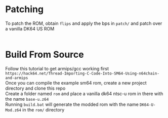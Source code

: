 # Patching
To patch the ROM, obtain `flips` and apply the bps in `patch/` and patch over a vanilla DK64 US ROM<br />
<br />
# Build From Source
Follow this tutorial to get armips/gcc working first `https://hack64.net/Thread-Importing-C-Code-Into-SM64-Using-n64chain-and-armips`<br />
Once you can compile the example sm64 rom, create a new project directory and clone this repo<br />
Create a folder named `rom` and place a vanilla dk64 ntsc-u rom in there with the name `base-u.z64`<br />
Running `build.bat` will generate the modded rom with the name `DK64-U-Mod.z64` in the `rom/` directory<br />
